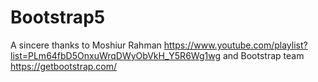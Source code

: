 # Bootstrap5

A sincere thanks to Moshiur Rahman
https://www.youtube.com/playlist?list=PLm64fbD5OnxuWrqDWyObVkH_Y5R6Wg1wg
and Bootstrap team
https://getbootstrap.com/
